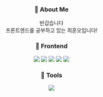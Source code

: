 <h3 align="center"> 🙋 About Me </h3>
<div align="center" >
<div> 반갑습니다 <br/>
프론트엔드를 공부하고 있는 최훈오입니다!</div>

<div align=center>
</div>
<h3 align="center"> 👊 Frontend</h3>
<div align="center">
  <img
    src="https://img.shields.io/badge/HTML-E34F26?style=flat&logo=HTML5&logoColor=white"
  />
  <img
    src="https://img.shields.io/badge/CSS3-1572B6?style=flat&logo=CSS3&logoColor=white"
  />
      <img
    src="https://img.shields.io/badge/Sass-CC6699?style=flat&logo=Sass&logoColor=white"
  />
  <img
    src="https://img.shields.io/badge/JavaScript-F7DF1E?style=flat&logo=JavaScript&logoColor=white"
  />
    <img
    src="https://img.shields.io/badge/REACT-61DAFB?style=flat&logo=REACT&logoColor=white"
  />

</div>

<h3 align="center"> 🌌 Tools</h3>
<div align="center">

<img 
  src="https://img.shields.io/badge/Visual Studio Code-007ACC?style=for-the-badge&logo=Visual Studio Code&logoColor=white"
  />

</div>
